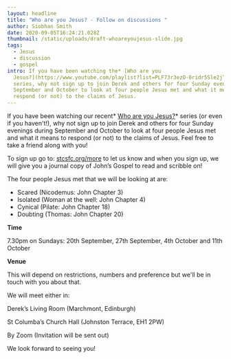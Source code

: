 ```yaml
---
layout: headline
title: "Who are you Jesus? - Follow on discussions "
author: Siobhan Smith
date: 2020-09-05T16:24:21.028Z
thumbnail: /static/uploads/draft-whoareyoujesus-slide.jpg
tags:
  - Jesus
  - discussion
  - gospel
intro: If you have been watching the* [Who are you
  Jesus?](https://www.youtube.com/playlist?list=PLF73r3ezO-0ridr5Sle2jT-IeUygnu0at)*
  series, why not sign up to join Derek and others for four Sunday evenings in
  September and October to look at four people Jesus met and what it means to
  respond (or not) to the claims of Jesus.
---
```

If you have been watching our recent* [Who are you Jesus?](https://www.youtube.com/playlist?list=PLF73r3ezO-0ridr5Sle2jT-IeUygnu0at)* series (or even if you haven't!), why not sign up to join Derek and others for four Sunday evenings during September and October to look at four people Jesus met and what it means to respond (or not) to the claims of Jesus. Feel free to take a friend along with you!

To sign up go to: [stcsfc.org/more](https://stcs.elvanto.eu/form/?id=8598e2dc-a9d3-460b-b45f-314215955fe9) to let us know and when you sign up, we will give you a journal copy of John’s Gospel to read and scribble on!

The four people Jesus met that we will be looking at are:

* Scared (Nicodemus: John Chapter 3)
* Isolated (Woman at the well: John Chapter 4)
* Cynical (Pilate: John Chapter 18)
* Doubting (Thomas: John Chapter 20)

**Time**

7.30pm on Sundays: 20th September, 27th September, 4th October and 11th October

**Venue**

This will depend on restrictions, numbers and preference but we'll be in touch with you about that. 

We will meet either in:

Derek’s Living Room (Marchmont, Edinburgh)

St Columba’s Church Hall (Johnston Terrace, EH1 2PW)

By Zoom (Invitation will be sent out)

We look forward to seeing you!